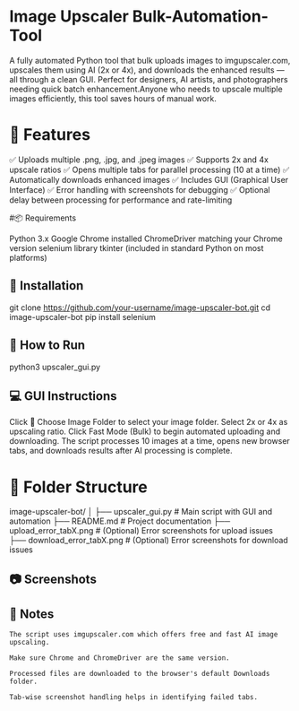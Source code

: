 #  Image Upscaler Bulk-Automation-Tool
 A fully automated Python tool that bulk uploads images to imgupscaler.com, upscales them using AI (2x or 4x), and downloads the enhanced results — all through a clean GUI. Perfect for designers, AI artists, and photographers needing quick batch enhancement.Anyone who needs to upscale multiple images efficiently, this tool saves hours of manual work.

# 🔧 Features

✅ Uploads multiple .png, .jpg, and .jpeg images
✅ Supports 2x and 4x upscale ratios
✅ Opens multiple tabs for parallel processing (10 at a time)
✅ Automatically downloads enhanced images
✅ Includes GUI (Graphical User Interface)
✅ Error handling with screenshots for debugging
✅ Optional delay between processing for performance and rate-limiting

#📦 Requirements

   Python 3.x
   Google Chrome installed
   ChromeDriver matching your Chrome version
   selenium library
   tkinter (included in standard Python on most platforms)

## 🚀 Installation

 git clone https://github.com/your-username/image-upscaler-bot.git
 cd image-upscaler-bot
 pip install selenium

## 🚀 How to Run

python3 upscaler_gui.py

## 💻 GUI Instructions

Click 📁 Choose Image Folder to select your image folder.
Select 2x or 4x as upscaling ratio.
Click Fast Mode (Bulk) to begin automated uploading and downloading.
The script processes 10 images at a time, opens new browser tabs, and downloads results after AI processing is complete.

# 📁 Folder Structure

image-upscaler-bot/
│
├── upscaler_gui.py         # Main script with GUI and automation
├── README.md               # Project documentation
├── upload_error_tabX.png   # (Optional) Error screenshots for upload issues
├── download_error_tabX.png # (Optional) Error screenshots for download issues

## 📷 Screenshots


## 📌 Notes

    The script uses imgupscaler.com which offers free and fast AI image upscaling.

    Make sure Chrome and ChromeDriver are the same version.

    Processed files are downloaded to the browser's default Downloads folder.

    Tab-wise screenshot handling helps in identifying failed tabs.

